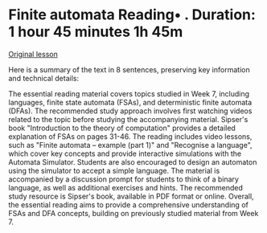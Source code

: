# Finite automata Reading• . Duration: 1 hour 45 minutes 1h 45m

[Original lesson](https://www.coursera.org/learn/uol-fundamentals-of-computer-science/supplement/nNemd/finite-automata)

Here is a summary of the text in 8 sentences, preserving key information and technical details:

The essential reading material covers topics studied in Week 7, including languages, finite state automata (FSAs), and deterministic finite automata (DFAs). The recommended study approach involves first watching videos related to the topic before studying the accompanying material. Sipser's book "Introduction to the theory of computation" provides a detailed explanation of FSAs on pages 31-46. The reading includes video lessons, such as "Finite automata – example (part 1)" and "Recognise a language", which cover key concepts and provide interactive simulations with the Automata Simulator. Students are also encouraged to design an automaton using the simulator to accept a simple language. The material is accompanied by a discussion prompt for students to think of a binary language, as well as additional exercises and hints. The recommended study resource is Sipser's book, available in PDF format or online. Overall, the essential reading aims to provide a comprehensive understanding of FSAs and DFA concepts, building on previously studied material from Week 7.


